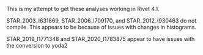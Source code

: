 This is my attempt to get these analyses working in Rivet 4.1.

STAR_2003_I631869, STAR_2006_I709170, and STAR_2012_I930463 do not compile.  This appears to be because of issues with changes in histograms.

STAR_2019_I1771348 and STAR_2020_I1783875 appear to have issues with the conversion to yoda2
